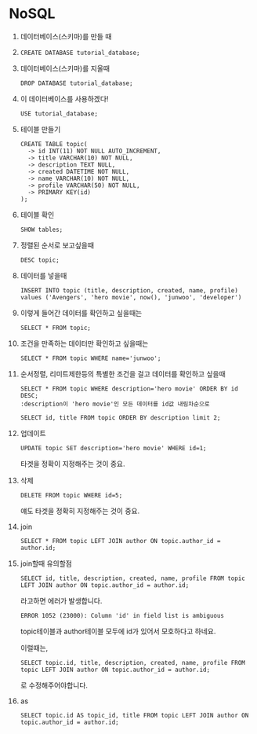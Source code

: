 <h1>
  NoSQL
</h1>

1. 데이터베이스(스키마)를 만들 때

2. ```
   CREATE DATABASE tutorial_database;
   ```

2. 데이터베이스(스키마)를 지울때

   ```
   DROP DATABASE tutorial_database;
   ```

3. 이 데이터베이스를 사용하겠다!

   ```
   USE tutorial_database;
   ```

4. 테이블 만들기

   ```
   CREATE TABLE topic(
     -> id INT(11) NOT NULL AUTO_INCREMENT,
     -> title VARCHAR(10) NOT NULL,
     -> description TEXT NULL,
     -> created DATETIME NOT NULL,
     -> name VARCHAR(10) NOT NULL,
     -> profile VARCHAR(50) NOT NULL,
     -> PRIMARY KEY(id)
   );
   ```

5. 테이블 확인

   ```
   SHOW tables;
   ```

6. 정렬된 순서로 보고싶을때

   ```
   DESC topic;
   ```

7. 데이터를 넣을때

   ```
   INSERT INTO topic (title, description, created, name, profile) values ('Avengers', 'hero movie', now(), 'junwoo', 'developer')
   ```

8. 이렇게 들어간 데이터를 확인하고 싶을때는

   ```
   SELECT * FROM topic;
   ```

9. 조건을 만족하는 데이터만 확인하고 싶을때는

   ```
   SELECT * FROM topic WHERE name='junwoo';
   ```

10. 순서정렬, 리미트제한등의 특별한 조건을 걸고 데이터를 확인하고 싶을때

    ```
    SELECT * FROM topic WHERE description='hero movie' ORDER BY id DESC;
    :description이 'hero movie'인 모든 데이터를 id값 내림차순으로
    
    SELECT id, title FROM topic ORDER BY description limit 2;
    
    ```

11. 업데이트

    ```
    UPDATE topic SET description='hero movie' WHERE id=1;
    ```

    타겟을 정확이 지정해주는 것이 중요.

12. 삭제

    ```
    DELETE FROM topic WHERE id=5;
    ```

    얘도 타겟을 정확히 지정해주는 것이 중요.

13. join

    ```
    SELECT * FROM topic LEFT JOIN author ON topic.author_id = author.id;
    ```

14. join할때 유의할점

    ```
    SELECT id, title, description, created, name, profile FROM topic LEFT JOIN author ON topic.author_id = author.id;
    ```

    라고하면 에러가 발생합니다.

    ```
    ERROR 1052 (23000): Column 'id' in field list is ambiguous
    ```

    topic테이블과 author테이블 모두에 id가 있어서 모호하다고 하네요.

    이럴때는,

    ```
    SELECT topic.id, title, description, created, name, profile FROM topic LEFT JOIN author ON topic.author_id = author.id;
    ```

    로 수정해주어야합니다.

15. as

    ```
    SELECT topic.id AS topic_id, title FROM topic LEFT JOIN author ON topic.author_id = author.id;
    ```

    
